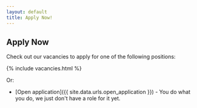 ```yaml
---
layout: default
title: Apply Now!
---
```


## Apply Now

Check out our vacancies to apply for one of the following positions:

{% include vacancies.html %}

Or:
 
 * [Open application]({{ site.data.urls.open_application }}) -
    You do what you do, we just don't have a role for it yet.
